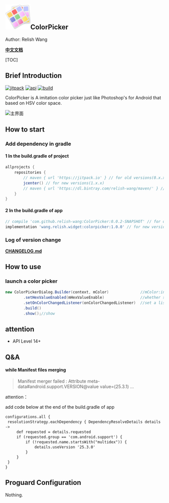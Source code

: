 ## <img src="./image/colorpicker_logo.png" alt="ColorPicker" width="80" height="80" align="bottom"/>ColorPicker

Author: Relish Wang

[**中文文档**](README_zh-rCN.md)

[TOC]
## Brief Introduction

[![jitpack][jitpack-version]][jitpack] [![api][apisvg]][api] [![build][buildsvg]][build]

ColorPicker is A imitation color picker just like Photoshop's for Android that based on HSV color space.

![主界面](./image/colorpicker.gif)

## How to start

### Add dependency in gradle

#### 1 In the build.gradle of project
```groovy
allprojects {
    repositories {
        // maven { url 'https://jitpack.io' } // for old versions(0.x.x)
        jcenter() // for new versions(1.x.x)
        // maven { url 'https://dl.bintray.com/relish-wang/maven/' } // 等待审核中可以使用此仓库, 审核通过后直接使用jcenter即可
    }
}
```

#### 2 In the build.gradle of app
```groovy
// compile 'com.github.relish-wang:ColorPicker:0.0.2-SNAPSHOT' // for old versions(0.x.x)
implementation 'wang.relish.widget:colorpicker:1.0.0' // for new versions(1.x.x: support AndroidX)
```

### Log of version change

[**CHANGELOG.md**](CHANGELOG.md)

## How to use

### launch a color picker
```java
new ColorPickerDialog.Builder(context, mColor)              //mColor:init color
        .setHexValueEnabled(mHexValueEnable)                //whether show the color value(Hexadecimal) or not
        .setOnColorChangedListener(onColorChangedListener)  //set a listener for listening color changing
        .build()
        .show();//show
```

## attention

- API Level 14+

## Q&A

#### while Manifest files merging

> Manifest merger failed : Attribute meta-data#android.support.VERSION@value value=(25.3.1) ...
 
attention：

add code below at the end of the build.gradle of app
   
   ```
configurations.all {
    resolutionStrategy.eachDependency { DependencyResolveDetails details ->
        def requested = details.requested
        if (requested.group == 'com.android.support') {
            if (!requested.name.startsWith("multidex")) {
                details.useVersion '25.3.0'
            }
        }
    }
}
```


## Proguard Configuration

Nothing.

[jitpack-version]: https://jitpack.io/v/relish-wang/ColorPicker.svg
[jitpack]: https://jitpack.io/v/relish-wang/ColorPicker

[apisvg]: https://img.shields.io/badge/API-14+-brightgreen.svg
[api]: https://android-arsenal.com/api?level=14

[buildsvg]: https://travis-ci.org/relish-wang/ColorPicker.svg?branch=master
[build]: https://travis-ci.org/relish-wang/ColorPicker
